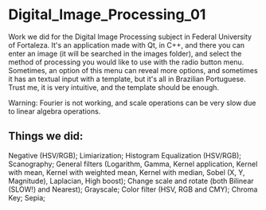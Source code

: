 # Digital_Image_Processing_01

Work we did for the Digital Image Processing subject in Federal University of Fortaleza. It's an application made with Qt, in C++, and there you can enter an image (it will be searched in the images folder), and select the method of processing you would like to use with the radio button menu. Sometimes, an option of this menu can reveal more options, and sometimes it has an textual input with a template, but it's all in Brazilian Portuguese. Trust me, it is very intuitive, and the template should be enough.

Warning: Fourier is not working, and scale operations can be very slow due to linear algebra operations.

## Things we did:
Negative (HSV/RGB);
Limiarization;
Histogram Equalization (HSV/RGB);
Scanography;
General filters (Logarithm, Gamma, Kernel application, Kernel with mean, Kernel with weighted mean, Kernel with median, Sobel (X, Y, Magnitude), Laplacian, High boost);
Change scale and rotate (both Bilinear (SLOW!) and Nearest);
Grayscale;
Color filter (HSV, RGB and CMY);
Chroma Key;
Sepia;
